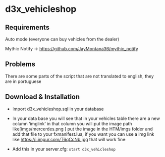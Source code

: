 # d3x_vehicleshop

## Requirements

Auto mode (everyone can buy vehicles from the dealer)

Mythic Notify -> https://github.com/JayMontana36/mythic_notify

## Problems

There are some parts of the script that are not translated to english, they are in portuguese

## Download & Installation

- Import d3x_vehicleshop.sql in your database
- In your data base you will see that in your vehicles table there are a new column ‘imglink’ in that column you will put the image path like[imgs/mercerdes.png ] put the image in the HTM/imgs folder and add that file to your fxmanifest.lua, if you want you can use a img link like https://i.imgur.com/T6qCcNb.jpg that will work fine

- Add this in your server.cfg:
```start d3x_vehicleshop```
